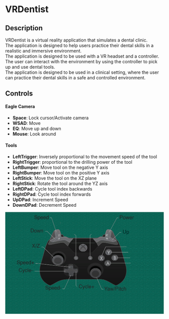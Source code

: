 # VRDentist

## Description
VRDentist is a virtual reality application that simulates a dental clinic. <br>
The application is designed to help users practice their dental skills in a realistic and immersive environment. <br>
The application is designed to be used with a VR headset and a controller. <br>
The user can interact with the environment by using the controller to pick up and use dental tools. <br>
The application is designed to be used in a clinical setting, where the user can practice their dental skills in a safe and controlled environment. <br>

## Controls

#### Eagle Camera
- **Space**: Lock cursor/Activate camera
- **WSAD**: Move
- **EQ**: Move up and down
- **Mouse**: Look around

#### Tools
- **LeftTrigger**: Inversely proportional to the movement speed of the tool
- **RightTrigger**: proportional to the drilling power of the tool
- **LeftBumper**: Move tool on the negative Y axis
- **RightBumper**: Move tool on the positive Y axis
- **LeftStick**: Move the tool on the XZ plane
- **RightStick**: Rotate the tool around the YZ axis
- **LeftDPad**: Cycle tool index backwards
- **RightDPad**: Cycle tool index forwards
- **UpDPad**: Increment Speed
- **DownDPad**: Decrement Speed

![Xbox Controller Layout](XBox_One_Controls_VRDentist.png)
